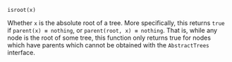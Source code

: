 ```
isroot(x)
```

Whether `x` is the absolute root of a tree.  More specifically, this returns `true` if `parent(x) ≡ nothing`, or `parent(root, x) ≡ nothing`.  That is, while any node is the root of some tree, this function only returns true for nodes which have parents which cannot be obtained with the `AbstractTrees` interface.
